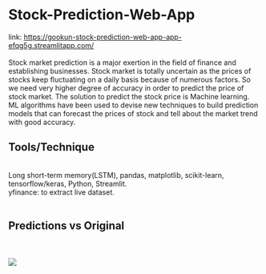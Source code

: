 # Stock-Prediction-Web-App
link: https://gookun-stock-prediction-web-app-app-efqg5g.streamlitapp.com/ <br></br>
Stock market prediction is a major exertion in the field of finance and establishing businesses. Stock market is totally uncertain as the prices of stocks keep fluctuating on a daily basis because of numerous factors. So we need very higher degree of accuracy in order to predict the price of stock market. The solution to predict the stock price is Machine learning. ML algorithms have been used to devise new techniques to build prediction models that can forecast the prices of stock and tell about the market trend with good accuracy.

<h2>Tools/Technique</h2><br>
Long short-term memory(LSTM), pandas, matplotlib, scikit-learn, tensorflow/keras, Python, Streamlit.<br>
yfinance: to extract live dataset.
<br></br>
<h2>Predictions vs Original</h2><br></br>
<img src = "https://i.ibb.co/7rJyPmh/Predictions vs Original.png"> <br />
